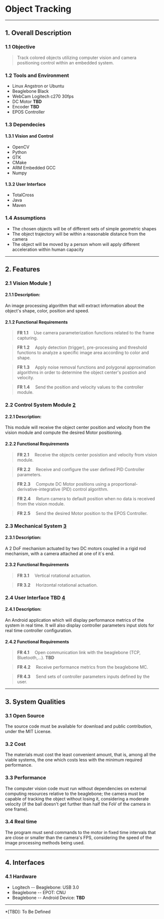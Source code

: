 # Object Tracking
---
## 1. Overall Description
### 1.1 Objective
> Track colored objects utilizing computer vision and camera positioning control within an embedded system.

### 1.2 Tools and Environment
* Linux Angstron or Ubuntu
* Beaglebone Black
* WebCam Logitech c270 30fps
* DC Motor **TBD**
* Encoder **TBD**
* EPOS Controller

### 1.3 Dependecies
#### 1.3.1 Vision and Control
* OpenCV
* Python
* GTK
* CMake
* ARM Embedded GCC
* Numpy

#### 1.3.2 User Interface
* TotalCross
* Java
* Maven

### 1.4 Assumptions
- The chosen objects will be of different sets of simple geometric shapes
- The object trajectory will be within a reasonable distance from the camera
- The object will be moved by a person whom will apply different acceleration within human capacity

---
## 2. Features
### 2.1 Vision Module [1]
#### 2.1.1 Description:
An image processing algorithm that will extract information about the object's shape, color, position and speed.

#### 2.1.2 Functional Requirements
>**FR 1.1** &emsp;Use camera parameterization functions related to the frame capturing.

>**FR 1.2** &emsp;Apply detection (trigger), pre-processing and threshold functions to analyze a specific image area according to color and shape. 

>**FR 1.3** &emsp;Apply noise removal functions and polygonal approximation algorithms in order to determine the object center's postion and velocity.

>**FR 1.4** &emsp;Send the position and velocity values to the controller module.


### 2.2 Control System Module [2] 
#### 2.2.1 Description:
This module will receive the object center position and velocity from the vision module and compute the desired Motor positioning.

#### 2.2.2 Functional Requirements
>**FR 2.1** &emsp;Receive the objects center posistion and velocity from vision module.

>**FR 2.2** &emsp;Receive and configure the user defined PID Controller parameters.

>**FR 2.3** &emsp;Compute DC Motor positions using a proportional-derivative-integrative (PID) control algorithm.

>**FR 2.4** &emsp;Return camera to default position when no data is received from the vision module.

>**FR 2.5** &emsp;Send the desired Motor position to the EPOS Controller.

### 2.3 Mechanical System [3]
#### 2.3.1 Description:
A 2 DoF mechanism actuated by two DC motors coupled in a rigid rod mechanism, with a camera attached at one of it´s end.  

#### 2.3.2 Functional Requirements
>**FR 3.1** &emsp;Vertical rotational actuation.

>**FR 3.2** &emsp;Horizontal rotational actuation.

### 2.4 User Interface **TBD** [4]
#### 2.4.1 Description:
An Android application which will display performance metrics of the system in real time. 
It will also display controller parameters input slots for real time controller configuration.

#### 2.4.2 Functional Requirements
>**FR 4.1** &emsp;Open communication link with the beaglebone (TCP, Bluetooth,...). **TBD**

>**FR 4.2** &emsp;Receive performance metrics from the beaglebone MC.

>**FR 4.3** &emsp;Send sets of controller parameters inputs defined by the user.

---
## 3. System Qualities
### 3.1 Open Source  
The source code must be available for download and public contribution, under the MIT License.

### 3.2 Cost
The materials must cost the least convenient amount, that is, among all the viable systems, the one which costs less with the minimum required performance. 

### 3.3 Performance
The computer vision code must run without dependencies on external computing resources relative to the beaglebone; the camera must be capable of tracking the object without losing it, considering a moderate velocity (if the ball doesn't get further than half the FoV of the camera in one frame).

### 3.4 Real time    
The program must send commands to the motor in fixed time intervals that are close or smaller than the camera's FPS, considering the speed of the image processing methods being used.  

---
## 4. Interfaces
### 4.1 Hardware
- Logitech -- Beaglebone: USB 3.0
- Beaglebone -- EPOT: CNU
- Beaglebone -- Android Device: **TBD**
---
*[TBD]: To Be Defined

[1]: Thiago
[2]: Rodrigo
[3]: Matheus
[4]: Marcelo